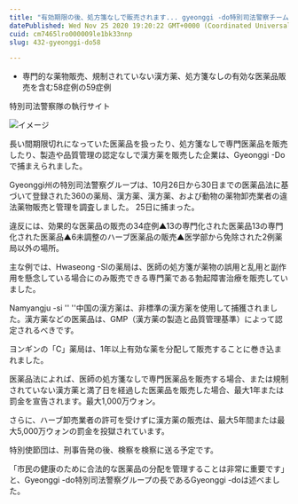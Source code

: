 ```yaml
---
title: "有効期限の後、処方箋なしで販売されます... gyeonggi -do特別司法警察チーム、58の医薬品違法な流通および販売活動"
datePublished: Wed Nov 25 2020 19:20:22 GMT+0000 (Coordinated Universal Time)
cuid: cm7465lro000009le1bk33nnp
slug: 432-gyeonggi-do58

---
```



- 専門的な薬物販売、規制されていない漢方薬、処方箋なしの有効な医薬品販売を含む58症例の59症例

特別司法警察隊の執行サイト

![イメージ](https://cdn.hashnode.com/res/hashnode/image/upload/v1739501289068/0698b922-f9f7-4c43-9e0b-74a12944f68b.jpeg)

長い間期限切れになっていた医薬品を扱ったり、処方箋なしで専門医薬品を販売したり、製造や品質管理の認定なしで漢方薬を販売した企業は、Gyeonggi -Doで捕まえられました。

Gyeonggi州の特別司法警察グループは、10月26日から30日までの医薬品法に基づいて登録された360の薬局、漢方薬、漢方薬、および動物の薬物卸売業者の違法薬物販売と管理を調査しました。 25日に捕まった。

違反には、効果的な医薬品の販売の34症例▲13の専門化された医薬品13の専門化された医薬品▲6未調整のハーブ医薬品の販売▲医学部から免除された2例薬局以外の場所。

主な例では、Hwaseong -SIの薬局は、医師の処方箋が薬物の誤用と乱用と副作用を懸念している場合にのみ販売できる専門薬である勃起障害治療を販売していました。

Namyangju -si '' ''中国の漢方薬は、非標準の漢方薬を使用して捕獲されました。漢方薬などの医薬品は、GMP（漢方薬の製造と品質管理基準）によって認定されるべきです。

ヨンギンの「C」薬局は、1年以上有効な薬を分配して販売することに巻き込まれました。

医薬品法によれば、医師の処方箋なしで専門医薬品を販売する場合、または規制されていない漢方薬と満了日を経過した医薬品を販売した場合、最大1年または罰金を宣告されます。最大1,000万ウォン。

さらに、ハーブ卸売業者の許可を受けずに漢方薬の販売は、最大5年間または最大5,000万ウォンの罰金を投獄されています。

特別使節団は、刑事告発の後、検察を検察に送る予定です。

「市民の健康のために合法的な医薬品の分配を管理することは非常に重要です」と、Gyeonggi -do特別司法警察グループの長であるGyeonggi -doは述べました。